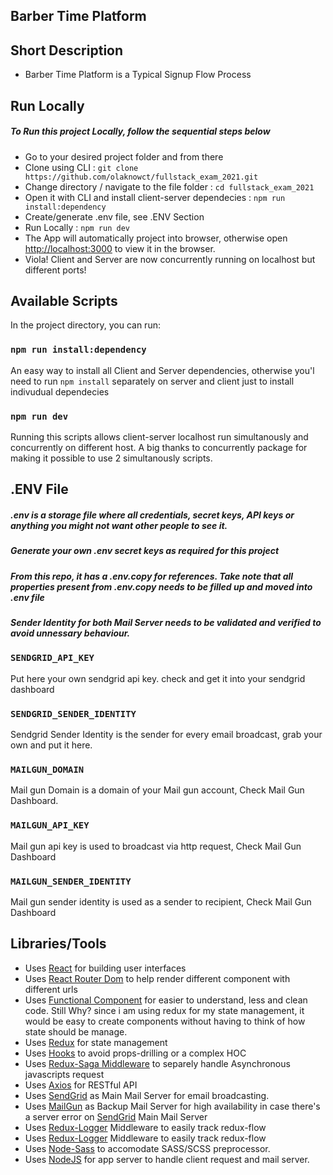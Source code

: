 ## Barber Time Platform

## Short Description
- Barber Time Platform is a Typical Signup Flow Process

## Run Locally
  ##### To Run this project Locally, follow the sequential steps below
  - Go to your desired project folder and from there
  - Clone using CLI : `git clone https://github.com/olaknowct/fullstack_exam_2021.git`
  - Change directory / navigate to the file folder : `cd fullstack_exam_2021`
  - Open it with CLI and install client-server dependecies : `npm run install:dependency`
  - Create/generate .env file, see .ENV Section
  - Run Locally : `npm run dev`
  - The App will automatically project into browser, otherwise open [http://localhost:3000](http://localhost:3000) to view it in the browser.
  - Viola! Client and Server are now concurrently running on localhost but different ports! 
  
 ## Available Scripts
 In the project directory, you can run:
 ### `npm run install:dependency`
 An easy way to install all Client and Server dependencies, otherwise you'l need to run `npm install` separately on server and client just to install indivudual dependecies
 ### `npm run dev`
 Running this scripts allows client-server localhost run simultanously and concurrently on different host. 
 A big thanks to concurrently package for making it possible to use 2 simultanously scripts.


## .ENV File
##### .env is a storage file where all credentials, secret keys, API keys or anything you might not want other people to see it.
##### Generate your own .env secret keys as required for this project
##### From this repo, it has a .env.copy for references. Take note that all properties present from .env.copy needs to be filled up and moved into .env file
##### Sender Identity for both Mail Server needs to be validated and verified to avoid unnessary behaviour.
### `SENDGRID_API_KEY`
Put here your own sendgrid api key. check and get it into your sendgrid dashboard
### `SENDGRID_SENDER_IDENTITY`
Sendgrid Sender Identity is the sender for every email broadcast, grab your own and put it here.
### `MAILGUN_DOMAIN`
Mail gun Domain is a domain of your Mail gun account, Check Mail Gun Dashboard.
### `MAILGUN_API_KEY`
Mail gun api key is used to broadcast via http request, Check Mail Gun Dashboard
### `MAILGUN_SENDER_IDENTITY`
Mail gun sender identity is used as a sender to recipient, Check Mail Gun Dashboard


## Libraries/Tools  

- Uses [React](https://reactjs.org/) for building user interfaces
- Uses [React Router Dom](https://www.npmjs.com/package/react-router-dom) to help render different component with different urls
- Uses [Functional Component](https://medium.com/wesionary-team/react-functional-components-vs-class-components-86a2d2821a22) for easier to understand, less and clean code. 
Still Why? since i am using redux for my state management, it would be easy to create components without having to think of how state should be manage.
- Uses [Redux](https://redux.js.org/) for state management
- Uses [Hooks](https://reactjs.org/docs/hooks-intro.html) to avoid props-drilling or a complex HOC
- Uses [Redux-Saga Middleware](https://redux-saga.js.org/) to separely handle Asynchronous javascripts request 
- Uses [Axios](https://www.npmjs.com/package/axios) for RESTful API
- Uses [SendGrid](https://sendgrid.com/) as Main Mail Server for email broadcasting.
- Uses [MailGun](https://www.mailgun.com/) as Backup Mail Server for high availability in case there's a server error on [SendGrid](https://sendgrid.com/) Main Mail Server 
- Uses [Redux-Logger](https://www.npmjs.com/package/redux-logger) Middleware to easily track redux-flow
- Uses [Redux-Logger](https://www.npmjs.com/package/redux-logger) Middleware to easily track redux-flow
- Uses [Node-Sass](https://www.npmjs.com/package/node-sass) to accomodate SASS/SCSS preprocessor.
- Uses [NodeJS](https://nodejs.org/en/) for app server to handle client request and mail server.
